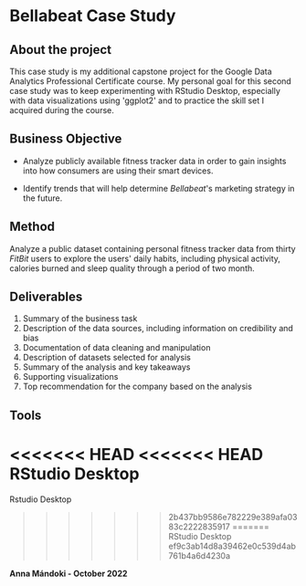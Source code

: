 # Bellabeat Case Study

## About the project

This case study is my additional capstone project for the Google Data Analytics Professional Certificate course. My personal goal for this second case study was to keep experimenting with RStudio Desktop, especially with data visualizations using 'ggplot2' and to practice the skill set I acquired during the course.

## Business Objective

* Analyze publicly available fitness tracker data in order to gain insights into how consumers are using their smart devices. 

* Identify trends that will help determine *Bellabeat*'s marketing strategy in the future.

## Method

Analyze a public dataset containing personal fitness tracker data from thirty *FitBit* users to explore the users' daily habits, including physical activity, calories burned and sleep quality through a period of two month.

## Deliverables

1. Summary of the business task
2. Description of the data sources, including information on credibility and bias
3. Documentation of data cleaning and manipulation
4. Description of datasets selected for analysis
5. Summary of the analysis and key takeaways
6. Supporting visualizations
7. Top recommendation for the company based on the analysis

## Tools

<<<<<<< HEAD
<<<<<<< HEAD
RStudio Desktop
=======
Rstudio Desktop
>>>>>>> 2b437bb9586e782229e389afa0383c2222835917
=======
RStudio Desktop
>>>>>>> ef9c3ab14d8a39462e0c539d4ab761b4a6d4230a

**Anna Mándoki - October 2022**
